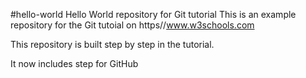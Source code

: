 #hello-world
Hello World repository for Git tutorial
This is an example repository for the Git tutoial on https//www.w3schools.com

This repository is built step by step in the tutorial.

It now includes step for GitHub
